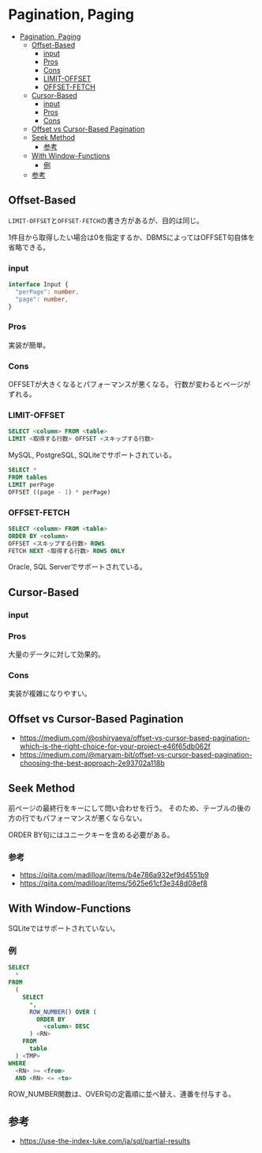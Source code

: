 # Pagination, Paging

- [Pagination, Paging](#pagination-paging)
  - [Offset-Based](#offset-based)
    - [input](#input)
    - [Pros](#pros)
    - [Cons](#cons)
    - [LIMIT-OFFSET](#limit-offset)
    - [OFFSET-FETCH](#offset-fetch)
  - [Cursor-Based](#cursor-based)
    - [input](#input-1)
    - [Pros](#pros-1)
    - [Cons](#cons-1)
  - [Offset vs Cursor-Based Pagination](#offset-vs-cursor-based-pagination)
  - [Seek Method](#seek-method)
    - [参考](#参考)
  - [With Window-Functions](#with-window-functions)
    - [例](#例)
  - [参考](#参考-1)

## Offset-Based

`LIMIT-OFFSET`と`OFFSET-FETCH`の書き方があるが、目的は同じ。

1件目から取得したい場合は0を指定するか、DBMSによってはOFFSET句自体を省略できる。

### input

```ts
interface Input {
  "perPage": number,
  "page": number,
}
```

### Pros

実装が簡単。

### Cons

OFFSETが大きくなるとパフォーマンスが悪くなる。
行数が変わるとページがずれる。

### LIMIT-OFFSET

```sql
SELECT <column> FROM <table>
LIMIT <取得する行数> OFFSET <スキップする行数>
```

MySQL, PostgreSQL, SQLiteでサポートされている。

```sql
SELECT *
FROM tables
LIMIT perPage
OFFSET ((page - 1) * perPage)
```

### OFFSET-FETCH

```sql
SELECT <column> FROM <table>
ORDER BY <column>
OFFSET <スキップする行数> ROWS
FETCH NEXT <取得する行数> ROWS ONLY
```

Oracle, SQL Serverでサポートされている。

## Cursor-Based

### input

<!-- TODO -->

### Pros

大量のデータに対して効果的。

### Cons

実装が複雑になりやすい。

## Offset vs Cursor-Based Pagination

- <https://medium.com/@oshiryaeva/offset-vs-cursor-based-pagination-which-is-the-right-choice-for-your-project-e46f65db062f>
- <https://medium.com/@maryam-bit/offset-vs-cursor-based-pagination-choosing-the-best-approach-2e93702a118b>

## Seek Method

前ページの最終行をキーにして問い合わせを行う。
そのため、テーブルの後の方の行でもパフォーマンスが悪くならない。

ORDER BY句にはユニークキーを含める必要がある。

### 参考

- <https://qiita.com/madilloar/items/b4e786a932ef9d4551b9>
- <https://qiita.com/madilloar/items/5625e61cf3e348d08ef8>

## With Window-Functions

SQLiteではサポートされていない。

### 例

```sql
SELECT
  *
FROM
  (
    SELECT
      *,
      ROW_NUMBER() OVER (
        ORDER BY
          <column> DESC
      ) <RN>
    FROM
      table
  ) <TMP>
WHERE
  <RN> >= <from>
  AND <RN> <= <to>
```

ROW_NUMBER関数は、OVER句の定義順に並べ替え、連番を付与する。

## 参考

- <https://use-the-index-luke.com/ja/sql/partial-results>

